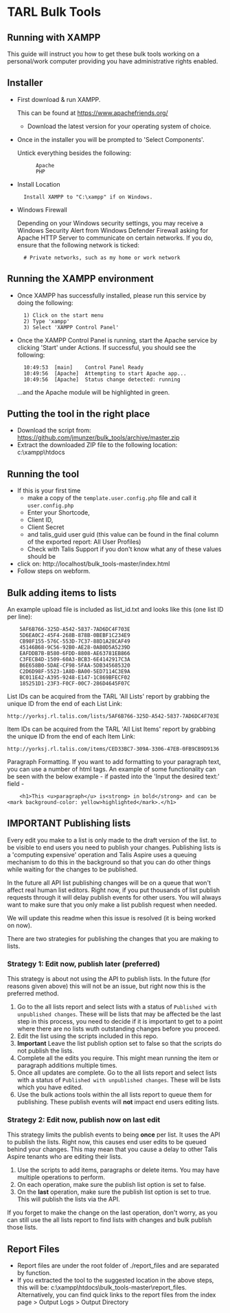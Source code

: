 # TARL Bulk Tools

## Running with XAMPP

This guide will instruct you how to get these bulk tools working on a personal/work computer providing you have administrative rights enabled.

## Installer

- First download & run XAMPP.

  This can be found at https://www.apachefriends.org/
  - Download the latest version for your operating system of choice.

- Once in the installer you will be prompted to 'Select Components'.

    Untick everything besides the following:

            Apache
            PHP

- Install Location

        Install XAMPP to "C:\xampp" if on Windows.

- Windows Firewall

    Depending on your Windows security settings, you may receive a Windows Security Alert from Windows Defender Firewall asking for Apache HTTP Server to communicate on certain networks. If you do, ensure that the following network is ticked:

        # Private networks, such as my home or work network

## Running the XAMPP environment

- Once XAMPP has successfully installed, please run this service by doing the following:

        1) Click on the start menu
        2) Type 'xampp'
        3) Select 'XAMPP Control Panel'

- Once the XAMPP Control Panel is running, start the Apache service by clicking 'Start' under Actions. If successful, you should see the following:

        10:49:53  [main] 	Control Panel Ready
        10:49:56  [Apache] 	Attempting to start Apache app...
        10:49:56  [Apache] 	Status change detected: running
        
    ...and the Apache module will be highlighted in green.

## Putting the tool in the right place

- Download the script from: https://github.com/jmunzer/bulk_tools/archive/master.zip
- Extract the downloaded ZIP file to the following location: c:\xampp\htdocs

## Running the tool

- If this is your first time 
  - make a copy of the `template.user.config.php` file and call it `user.config.php`
  - Enter your Shortcode,
  - Client ID,
  - Client Secret
  - and talis_guid user guid (this value can be found in the final column of the exported report: All User Profiles)
  - Check with Talis Support if you don't know what any of these values should be
- click on: http://localhost/bulk_tools-master/index.html
- Follow steps on webform.

## Bulk adding items to lists

An example upload file is included as list_id.txt and looks like this (one list ID per line):

        5AF6B766-325D-A542-5837-7AD6DC4F703E
        5D6EA0C2-45F4-268B-878B-0BEBF1C234E9
        CB98F155-576C-553D-7C37-88D1A28CAF49
        45146B68-9C56-92B0-AE28-0AB0D5A5239D
        EAFDDB7B-B580-6FDD-8808-AE63781EB866
        C3FECB4D-1509-60A3-BCB3-6E4142917C3A
        B6E658B0-5DAE-CF98-5FAA-5DB345685320
        C2D6D98F-5523-1A8D-BA00-5ED7114C3E9A
        BC011E42-A395-9248-E147-1C869BFECF02
        185251D1-23F3-F0CF-00C7-286D4645F07C

List IDs can be acquired from the TARL 'All Lists' report by grabbing the unique ID from the end of each List Link:

    http://yorksj.rl.talis.com/lists/5AF6B766-325D-A542-5837-7AD6DC4F703E

Item IDs can be acquired from the TARL 'All List Items' report by grabbing the unique ID from the end of each Item Link:

    http://yorksj.rl.talis.com/items/CED33BC7-309A-3306-47EB-0FB9CB9D9136
    
Paragraph Formatting. If you want to add formatting to your paragraph text, you can use a number of html tags. An example of some functionality can be seen with the below example - if pasted into the 'Input the desired text:' field - 

        <h1>This <u>paragraph</u> is<strong> in bold</strong> and can be <mark background-color: yellow>highlighted</mark>.</h1>

## __IMPORTANT__ Publishing lists

Every edit you make to a list is only made to the draft version of the list. to be visible to end users you need to publish your changes.
Publishing lists is a 'computing expensive' operation and Talis Aspire uses a queuing mechanism to do this in the background so that you can do other things while waiting for the changes to be published.

In the future all API list publishing changes will be on a queue that won't affect real human list editors. Right now, if you put thousands of list publish requests through it will delay publish events for other users. You will always want to make sure that you only make a list publish request when needed.

We will update this readme when this issue is resolved (it is being worked on now).

There are two strategies for publishing the changes that you are making to lists.

### Strategy 1: Edit now, publish later (preferred)

This strategy is about not using the API to publish lists. In the future (for reasons given above) this will not be an issue, but right now this is the preferred method.

1. Go to the all lists report and select lists with a status of `Published with unpublished changes`. These will be lists that may be affected be the last step in this process, you need to decide if it is important to get to a point where there are no lists wuth outstanding changes before you proceed.
2. Edit the list using the scripts included in this repo.
3. __Important__ Leave the list publish option set to false so that the scripts do not publish the lists.
4. Complete all the edits you require. This might mean running the item or paragraph additions multiple times.
5. Once all updates are complete. Go to the all lists report and select lists with a status of `Published with unpublished changes`. These will be lists which you have edited.
6. Use the bulk actions tools within the all lists report to queue them for publishing. These publish events will __not__ impact end users editing lists.

### Strategy 2: Edit now, publish now on last edit

This strategy limits the publish events to being __once__ per list. It uses the API to publish the lists. Right now, this causes end user edits to be queued behind your changes. This may mean that you cause a delay to other Talis Aspire tenants who are editing their lists.

1. Use the scripts to add items, paragraphs or delete items. You may have multiple operations to perform.
2. On each operation, make sure the publish list option is set to false.
3. On the __last__ operation, make sure the publish list option is set to true. This will publish the lists via the API.

If you forget to make the change on the last operation, don't worry, as you can still use the all lists report to find lists with changes and bulk publish those lists.

## Report Files

- Report files are under the root folder of ./report_files and are separated by function.
- If you extracted the tool to the suggested location in the above steps, this will be: c:\xampp\htdocs\bulk_tools-master\report_files\. Alternatively, you can find quick links to the report files from the index page > Output Logs > Output Directory
